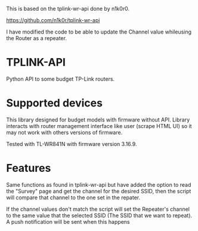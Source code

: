 This is based on the tplink-wr-api done by n1k0r0.

https://github.com/n1k0r/tplink-wr-api


I have modified the code to be able to update the Channel value whileusing the Router as a repeater. 

# TPLINK-API

Python API to some budget TP-Link routers.

# Supported devices

This library designed for budget models with firmware without API. Library interacts with router management interface like user (scrape HTML UI) so it may not work with others versions of firmware.

Tested with TL-WR841N with firmware version 3.16.9.

# Features

Same functions as found in tplink-wr-api but have added the option to read the "Survey" page and get the channel for the desired SSID, then the script will compare that channel to the one set in the repater.

If the channel values don't match the script will set the Repeater's channel to the same value that the selected SSID (The SSID that we want to repeat). A push notification will be sent when this happens

